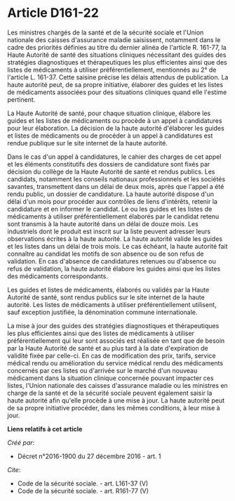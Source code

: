 # Article D161-22

Les ministres chargés de la santé et de la sécurité sociale et l'Union nationale des caisses d'assurance maladie saisissent,
notamment dans le cadre des priorités définies au titre du dernier alinéa de l'article R. 161-77, la Haute Autorité de santé
des situations cliniques nécessitant des guides des stratégies diagnostiques et thérapeutiques les plus efficientes ainsi que
des listes de médicaments à utiliser préférentiellement, mentionnés au 2° de l'article L. 161-37. Cette saisine précise les
délais attendus de publication. La haute autorité peut, de sa propre initiative, élaborer des guides et les listes de
médicaments associées pour des situations cliniques quand elle l'estime pertinent. 

La Haute Autorité de santé, pour chaque situation clinique, élabore les guides et les listes de médicaments ou procède à un
appel à candidatures pour leur élaboration. La décision de la haute autorité d'élaborer les guides et listes de médicaments
ou de procéder à un appel à candidatures est rendue publique sur le site internet de la haute autorité. 

Dans le cas d'un appel à candidatures, le cahier des charges de cet appel et les éléments constitutifs des dossiers de
candidature sont fixés par décision du collège de la Haute Autorité de santé et rendus publics. Les candidats, notamment les
conseils nationaux professionnels et les sociétés savantes, transmettent dans un délai de deux mois, après que l'appel a été
rendu public, un dossier de candidature. La haute autorité dispose d'un délai d'un mois pour procéder aux contrôles de liens
d'intérêts, retenir la candidature et en informer le candidat. Le ou les guides et les listes de médicaments à utiliser
préférentiellement élaborés par le candidat retenu sont transmis à la haute autorité dans un délai de douze mois. Les
industriels dont le produit est inscrit sur la liste peuvent adresser leurs observations écrites à la haute autorité. La
haute autorité valide les guides et les listes dans un délai de trois mois. Le cas échéant, la haute autorité fait connaître
au candidat les motifs de son absence ou de son refus de validation. En cas d'absence de candidatures retenues ou d'absence
ou refus de validation, la haute autorité élabore les guides ainsi que les listes des médicaments correspondants. 

Les guides et listes de médicaments, élaborés ou validés par la Haute Autorité de santé, sont rendus publics sur le site
internet de la haute autorité. Les listes de médicaments à utiliser préférentiellement utilisent, sauf exception justifiée,
la dénomination commune internationale. 

La mise à jour des guides des stratégies diagnostiques et thérapeutiques les plus efficientes ainsi que des listes de
médicaments à utiliser préférentiellement qui leur sont associés est réalisée en tant que de besoin par la Haute Autorité de
santé et au plus tard à la date d'expiration de validité fixée par celle-ci. En cas de modification des prix, tarifs, service
médical rendu ou amélioration du service médical rendu des médicaments concernés par ces listes ou d'arrivée sur le marché
d'un nouveau médicament dans la situation clinique concernée pouvant impacter ces listes, l'Union nationale des caisses
d'assurance maladie ou les ministres en charge de la santé et de la sécurité sociale peuvent également saisir la haute
autorité afin qu'elle procède à une mise à jour. La haute autorité peut de sa propre initiative procéder, dans les mêmes
conditions, à leur mise à jour.

**Liens relatifs à cet article**

_Créé par_:

  - Décret n°2016-1900 du 27 décembre 2016 - art. 1

_Cite_:

  - Code de la sécurité sociale. - art. L161-37 (V)
  - Code de la sécurité sociale. - art. R161-77 (V)
